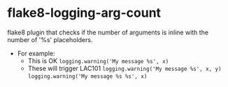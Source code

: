 # flake8-logging-arg-count

flake8 plugin that checks if the number of arguments is inline with the number of '%s' placeholders.

- For example:
	- This is OK
	`logging.warning('My message %s', x)`
	- These will trigger LAC101
	`logging.warning('My message %s', x, y)`
	`logging.warning('My message %s %s', x)`
